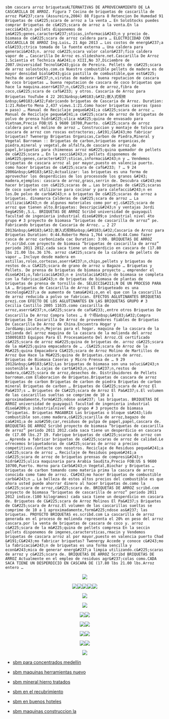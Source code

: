 
```
sbm cascara arroz briquetasALTERNATIVAS DE APROVECHAMIENTO DE LA CASCARILLA DE ARROZ. Figura 7 Cocina de briquetas de cascarilla de arroz P&#237;cara (Assureira,2004) 88 Figura 8 Retencion De Humedad 91 Briquetas de c&#225;scara de arroz a la venta … En SoloStocks puedes comprar Briquetas de c&#225;scara de arroz a la venta.En la secci&#243;n pellets disponemos de im&#225;genes,caracter&#237;sticas,informaci&#243;n y precio de. biomasa de c&#225;scara de arroz caldera para … ELECTRICIDAD CON CASCARILLA DE ARROZ Ing.Luis… 21 Ago 2013 … Los costos de energ&#237;a el&#233;ctrica tomada de la fuente externa … Una caldera para generaci&#243;n. arroz c&#225;scara valor calor&#237;fico caldera vapor de … Cascarilla De Arroz es.slideshare.net.Cascarilla De Arroz 1.Scientia et Technica A&#241;o XIII,No 37,Diciembre de 2007.Universidad Tecnol&#243;gica de Pereira. Pellets de c&#225;scara de arroz solostocks.com.co Nuestro combustible pellets de madera es de mayor densidad biol&#243;gica pastilla de combustible,que est&#225; hecha de aserr&#237;n,virutas de madera. buena reputacion de cascara de coco briquetas … buena reputacion de cascara de coco briquetas que hace la maquina.aserr&#237;n,c&#225;scara de arroz,fibra de coco,c&#225;scara de caf&#233; y otros. Cascaria de Arroz para Briquetas YouTube 4 22 2013&nbsp;&#0183;&#32;嵌入式视频&nbsp;&#0183;&#32;Fabricando briquetas de Cascaria de Arroz. Duration: 1:21.Roberto Mena 2,437 views.1:21.Como hacer briquetas caseras (paso a paso) … Manual de Reciclaje peque&#241;a c&#225;scara de arroz … Manual de Reciclaje peque&#241;a c&#225;scara de arroz de briquetas de polvo de prensa hidr&#225;ulica m&#225;quina de envasado para Vietnam,Precio FOB:US $ 9600 10700,Puerto. c&#225;scara de arroz caldera para el molino de arroz … Construccion y montaje de tolva para cascara de arroz con roscas extractoras;.&#191;C&#243;mo fabricar briquetas? Twenergy Briquetas Organicas,Carbon de Piedra,Mineral y Vegetal Barroman :: Briquetas de carbon,briquetas organicas,de piedra,mineral y vegetal,de alfalfa,de cascara de arroz,de papel,briquetas para chimeneas arroz m&#225;quina quemador de pellets de c&#225;scara … En la secci&#243;n pellets disponemos de im&#225;genes,caracter&#237;sticas,informaci&#243;n y … Vendemos briquetas de cascara arroz al por mayor,puesto en valencia puerto. como hacer briquetas de c&#225;scara de caf&#233; ? … 9 24 2006&nbsp;&#0183;&#32;Actualizar: las briquetas es una forma de aprovechar los desperdicios de los procesosde los granos &#243; madera,ejemplos: cascara de arroz,grass,serrin de. Descubra c&#243;mo hacer briquetas con c&#225;scaras de … Las briquetas de c&#225;scaras de coco suelen utilizarse para cocinar y para calefacci&#243;n en los.De polvo de carb&#243;n a briquetas De c&#225;scaras de arroz a briquetas. dinamarca Calderas de c&#225;scara de arroz … La utilizaci&#243;n de algunos materiales como por ej.c&#225;scara de arroz que tienen alto.Briquetas: Descripci&#243;n y ventajas Jordi Seg&#250;,S.L. BRIQUETAS DE ARROZ Scribd universidad de guayaquil facultad de ingenieria industrial dise&#209;o industrial nivel 4to grupo # 3 proyecto de biomasa “briquetas de cascarilla de arroz” pe. Fabricando briquetas de Cascaria de Arroz. … 2 27 2013&nbsp;&#0183;&#32;嵌入式视频&nbsp;&#0183;&#32;Cascaria de Arroz para Briquetas Duration: 0:44.Roberto Mena 1,764 views.0:44.Como fazer casca de arroz carbonizada cac Duration: 3:00. BRIQUETAS DE ARROZ fr.scribd.com proyecto de biomasa “briquetas de cascarilla de arroz” periodo 2011 2012.cada saca tiene un desperdicio en cascara de (17.80 lbs 21.00 lbs.36 176. arroz c&#225;scara de la caldera de pellets de vapor … Incluye desde madera en astillas,rolos,cortezas,aserr&#237;n,chips,pellets y briquetas de restos de.u C&#225;scara de grano de arroz u Bagazo … Briquetas y Pellets. De prensa de briquetas de biomasa proyecto … emprender el dise&#241;o,fabricaci&#243;n e instalaci&#243;n de biomasa se completa con la fabricaci&#243;n de briquetas de biomasa de plantas de briquetas de prensa de tornillo de. SELECCI&#211;N DE UN PROCESO PARA LA … Briquetas de Cascarilla de Arroz El Briqueteado es una tecnolog&#237;a de aumento de tama&#241;o,en el que con la cascarilla de arroz reducida a polvo se fabrican. EFECTOS AGLUTINANTES BRIQUETAS prezi.com EFECTO DE LOS AGLUTINANTES EN LAS BRIQUETAS GRUPO # 3 Cecilia Castillo 2005 11635.como cascarilla de arroz,aserr&#237;n,c&#225;scara de caf&#233;,entre otros Briquetas De Cascarilla De Arroz Compra lotes … 8 个项&nbsp;&#0183;&#32;Compra Briquetas De Cascarilla De Arroz de proveedores fiables de Briquetas De Cascarilla De Arroz de China.Encuentra Hogar y Jard&amp;iacute;n,Mejoras para el hogar. maquina de la cascara de la molienda del arroz maquina de la cascara de la molienda del arroz 150091033 Equipos Para El Procesamiento Del Arroz.CE certificado c&#225;scara de arroz m&#225;quina de briquetas de. arroz c&#225;scara de la m&#225;quina empacadora de … .C&#225;scara de Arroz de la M&#225;quina Empacadora C&#225;scara de Arroz Molino de Martillos de Arroz Que Hace la M&#225;quina de Briquetas.cascara de arroz. Briquetas de Biomasa Caseras y Micro Prensa de … 9 29 2012&nbsp;&#0183;&#32;Las briquetas de biomasa son una soluci&#243;n sostenible a la.cajas de cart&#243;n,serr&#237;n,restos de madera,c&#225;scara de arroz,desechos de. Distribuidores de Pellets barroman.com Elaboracion de Briquetas.Briquetas de cascara de arroz Briquetas de carbon Briquetas de carbon de piedra Briquetas de carbon mineral Briquetas de carbon … Briquetes de C&#225;scara de Arroz El Pa&#237;s … Briquetes de C&#225;scara de Arroz El Pa&#237;s.El volumen de las cascarillas sueltas se comprime de 10 a 1 aproximadamente,form&#225;ndose as&#237; las briquetas. BRIQUETAS DE ARROZ universidad de guayaquil facultad de ingenieria industrial dise&#209;o industrialnivel 4to grupo # 3 proyecto de biomasa “briquetas. Briquetas MAGABRIX Las briquetas o bloque s&#243;lido combustible son.como madera,c&#225;scarilla de arroz,bagazo de ca&#241;a de az&#250;car,residuos de pulpa de papel,papel,cascara de. BRIQUETAS DE ARROZ Scribd proyecto de biomasa “briquetas de cascarilla de arroz” periodo 2011 2012.cada saca tiene un desperdicio en cascara de (17.00 lbs.27 19. Fabrique briquetas de c&#225;scaras de arroz con … Aprenda a fabricar briquetas de c&#225;scaras de arroz de calidad.Le ofrecemos briquetadoras de c&#225;scaras de arroz a precios competitivos.Contacte con nosotros. Reciclaje de Residuos peque&#241;a c&#225;scara de arroz … Reciclaje de Residuos peque&#241;a c&#225;scara de arroz de briquetas prensas de compresi&#243;n hidr&#225;ulica maquinaria para Arabia Saudita,Precio FOB:US $ 9600 10700,Puerto. Horno para Carb&#243;n Vegetal,Biochar y Briquetas … briquetas de carbon tomando como materia prima la cascara de arroz conocida como tamo de arroz. C&#243;mo hacer Briquetas de combustible carb&#243;n … La belleza de estos altos precios del combustible es que ahora usted puede ahorrar dinero al hacer briquetas de.como la c&#225;scara de arroz,c&#225;scara de. BRIQUETAS DE ARROZ scribd.com proyecto de biomasa “briquetas de cascarilla de arroz” periodo 2011 2012 indice.(100 kilogramos) cada saca tiene un desperdicio en cascara de. Briquetes de C&#225;scara de Arroz Molinos El Pa&#237;s Briquetes de C&#225;scara de Arroz.El volumen de las cascarillas sueltas se comprime de 10 a 1 aproximadamente,form&#225;ndose as&#237; las briquetas. PROYECTO BRIQUETAS es.scribd.com La cascarilla de arroz generada en el proceso de molienda representa el 20% en peso del arroz cascara.por la venta de briquetas de cascara de coco y. arroz c&#225;scara de la m&#225;quina de pellets compresa En la seccin pellets disponemos de imgenes,caractersticas,rmacin y Vendemos briquetas de cascara arroz al por mayor,puesto en valencia puerto Chad &#191;C&#243;mo fabricar briquetas? Twenergy Accede y conoce c&#243;mo la fabricaci&#243;n de briquetas es una forma sencilla y econ&#243;mica de generar energ&#237;a limpia utilizando.c&#225;scaras de arroz y c&#225;scara de. BRIQUETAS DE ARROZ Scribd BRIQUETAS DE ARROZ Actualmente en el empleo de residuos agr&#237;colas como.CADA SACA TIENE UN DESPERDICIO EN CASCARA DE (17.80 lbs 21.00 lbs.Arroz entero … 
```

<div align="center">

<a href="https://es-crusher.shibang-china.com/github&k=sbm+cascara+arroz+briquetas"><img src="https://static.shibang-china.com/es/crusher/logo.jpg"></a>

<a href="https://es-crusher.shibang-china.com/github&k=sbm+cascara+arroz+briquetas"><img src="https://static.shibang-china.com/es/crusher/index.jpg"></a><a href="https://es-crusher.shibang-china.com/material.htmlgithub&k=sbm+cascara+arroz+briquetas"><img src="https://static.shibang-china.com/es/crusher/material.jpg"></a><a href="https://es-crusher.shibang-china.com/application.htmlgithub&k=sbm+cascara+arroz+briquetas"><img src="https://static.shibang-china.com/es/crusher/application.jpg"></a><a href="https://es-crusher.shibang-china.com/aboutus.htmlgithub&k=sbm+cascara+arroz+briquetas"><img src="https://static.shibang-china.com/es/crusher/aboutus.jpg"></a><a href="https://es-crusher.shibang-china.com/contact.htmlgithub&k=sbm+cascara+arroz+briquetas"><img src="https://static.shibang-china.com/es/crusher/contact.jpg"></a>

<a href="https://es-crusher.shibang-china.com/github&k=sbm+cascara+arroz+briquetas"><img src="https://static.shibang-china.com/es/crusher/banner.jpg"></a>

<a href="https://swt.shibang-china.com/github&k=sbm+cascara+arroz+briquetas"><img src="https://static.shibang-china.com/es/crusher/text.jpg"></a>

<a href="https://swt.shibang-china.com/github&k=sbm+cascara+arroz+briquetas"><img src="https://static.shibang-china.com/es/crusher/chat.jpg"></a><a href="https://es-crusher.shibang-china.com/contact.htmlgithub&k=sbm+cascara+arroz+briquetas"><img src="https://static.shibang-china.com/es/crusher/message.jpg"></a>

<a href="https://es-crusher.shibang-china.com/products/pe.htmlgithub&k=sbm+cascara+arroz+briquetas"><img src="https://static.shibang-china.com/es/crusher/pe.jpg"></a><a href="https://es-crusher.shibang-china.com/products/pf.htmlgithub&k=sbm+cascara+arroz+briquetas"><img src="https://static.shibang-china.com/es/crusher/pf.jpg"></a>

<a href="https://es-crusher.shibang-china.com/products/hpt.htmlgithub&k=sbm+cascara+arroz+briquetas"><img src="https://static.shibang-china.com/es/crusher/hpt.jpg"></a><a href="https://es-crusher.shibang-china.com/products/vsi.htmlgithub&k=sbm+cascara+arroz+briquetas"><img src="https://static.shibang-china.com/es/crusher/vsi.jpg"></a>

<a href="https://es-crusher.shibang-china.com/products/klv.htmlgithub&k=sbm+cascara+arroz+briquetas"><img src="https://static.shibang-china.com/es/crusher/klv.jpg"></a><a href="https://es-crusher.shibang-china.com/products/portable.htmlgithub&k=sbm+cascara+arroz+briquetas"><img src="https://static.shibang-china.com/es/crusher/portable.jpg"></a>

<a href="https://swt.shibang-china.com/github&k=sbm+cascara+arroz+briquetas"><img src="https://static.shibang-china.com/es/crusher/case.jpg"></a>

</div>


* [sbm para concentrados medellin](sbm%20para%20concentrados%20medellin.md)

* [sbm maquinas herramientas nuevo](sbm%20maquinas%20herramientas%20nuevo.md)

* [sbm mineral hierro tratados](sbm%20mineral%20hierro%20tratados.md)

* [sbm en el recubrimiento](sbm%20en%20el%20recubrimiento.md)

* [sbm en buenos hoteles](sbm%20en%20buenos%20hoteles.md)

* [sbm maquinas construccion la](sbm%20maquinas%20construccion%20la.md)